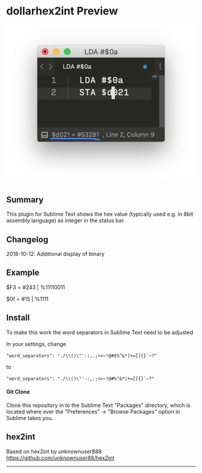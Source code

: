 dollarhex2int Preview
================

![Example](https://github.com/Esshahn/dollarhex2int/blob/master/example.jpg)

## Summary
This plugin for Sublime Text shows the hex value (typically used e.g. in 8bit assembly language) as integer in the status bar.

## Changelog
2018-10-12: Additional display of binary

## Example
$F3 = #243 | %11110011

$0f = #15 | %1111

## Install

To make this work the word separators in Sublime Text need to be adjusted

In your settings, change
`````
"word_separators": "./\\()\"'-:,.;<>~!@#$%^&*|+=[]{}`~?"
`````

to

`````
"word_separators": "./\\()\"'-:,.;<>~!@#%^&*|+=[]{}`~?"
`````


#### Git Clone
Clone this repository in to the Sublime Text "Packages" directory, which is located where ever the
"Preferences" -> "Browse Packages" option in Sublime takes you.

## hex2int
Based on hex2int by unknownuser888
https://github.com/unknownuser88/hex2int



---
